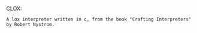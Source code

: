 CLOX:

    A lox interpreter written in c, from the book "Crafting Interpreters" by Robert Nystrom.

